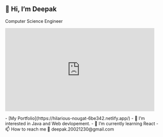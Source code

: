 ## 👋 Hi, I’m Deepak 

Computer Science Engineer
<iframe src="https://giphy.com/embed/ZVik7pBtu9dNS" width="480" height="268" frameBorder="0" class="giphy-embed" allowFullScreen></iframe><p><a href="https://giphy.com/gifs/life-interesting-footage-ZVik7pBtu9dNS"></a></p>
- [My Portfolio](https://hilarious-nougat-6be342.netlify.app/)
- 👀 I’m interested in Java and Web devlopement.
- 🌱 I’m currently learning React
- 📫 How to reach me  📧 deepak.20021230@gmail.com

